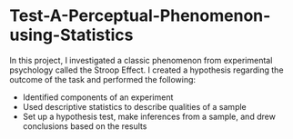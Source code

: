 # Test-A-Perceptual-Phenomenon-using-Statistics

In this project, I investigated a classic phenomenon from experimental psychology called the Stroop Effect. I created a hypothesis regarding the outcome of the task and performed the following:

* Identified components of an experiment
* Used descriptive statistics to describe qualities of a sample
* Set up a hypothesis test, make inferences from a sample, and drew conclusions based on the results
